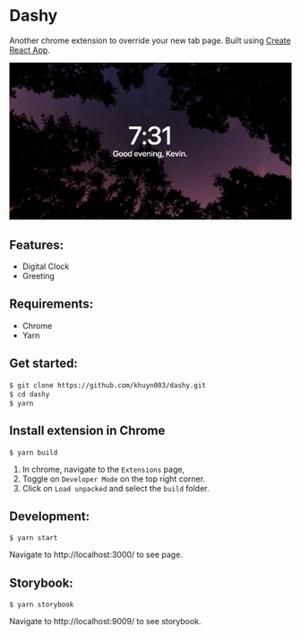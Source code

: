 # Dashy

Another chrome extension to override your new tab page. Built using [Create React App](https://github.com/facebook/create-react-app).

![Screenshot of Dashy](https://github.com/khuyn003/dashy/blob/master/screenshot.jpg)

## Features:
- Digital Clock
- Greeting

## Requirements:
- Chrome
- Yarn

## Get started:
```
$ git clone https://github.com/khuyn003/dashy.git
$ cd dashy
$ yarn
```
## Install extension in Chrome
```
$ yarn build
```
1. In chrome, navigate to the `Extensions` page,
2. Toggle on `Developer Mode` on the top right corner.
3. Click on `Load unpacked` and select the `build` folder.

## Development:
```
$ yarn start
```
Navigate to http://localhost:3000/ to see page.

## Storybook:
```
$ yarn storybook
```
Navigate to http://localhost:9009/ to see storybook.
